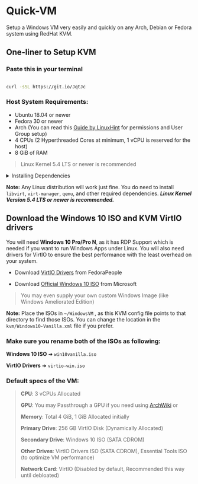 # Quick-VM
Setup a Windows VM very easily and quickly on any Arch, Debian or Fedora system using RedHat KVM. 

## One-liner to Setup KVM
### Paste this in your terminal

```bash

curl -sSL https://git.io/JqtJc

```

### Host System Requirements:
 
  - Ubuntu 18.04 or newer
  - Fedora 30 or newer
  - Arch (You can read this [Guide by LinuxHint](https://linuxhint.com/install_configure_kvm_archlinux) for permissions and User Group setup)
  - 4 CPUs (2 Hyperthreaded Cores at minimum, 1 vCPU is reserved for the host)
  - 8 GiB of RAM 
> Linux Kernel 5.4 LTS or newer is recommended 

<p>
<details>
<summary>Installing Dependencies</summary>
<br>

### Make sure your CPU Supports KVM.

#### Install Qemu-KVM, Virt-Manager, Libvirt and other dependencies depending on your distro.
 
 ```bash
 # Debian & Ubuntu based ditros 
 sudo apt install -y qemu qemu-kvm libvirt-bin libvirt-daemon libvirt-clients bridge-utils virt-manager
``` 

 ```bash
 # Fedora based ditros  
 sudo dnf -y install qemu-kvm libvirt bridge-utils virt-install virt-manager
``` 

```bash
 # Arch based ditros 
 sudo pacman -S --noconfirm qemu libvirt bridge-utils edk2-ovmf vde2 ebtables dnsmasq openbsd-netcat virt-manager

 ```

### After installing the dependencies, make sure you enable libvirtd.service
```bash
 # Enable Libvirt Service
 sudo systemctl enable --now libvirtd
 ```
 
<br> 
</details>
</p>
 
**Note:** Any Linux distribution will work just fine. You do need to install `libvirt`, `virt-manager`, `qemu`, and other required dependencies. ***Linux Kernel Version 5.4 LTS or newer is recommended.*** 
 
 ## Download the Windows 10 ISO and KVM VirtIO drivers
 You will need **Windows 10 Pro/Pro N**, as it has RDP Support which is needed if you want to run Windows Apps under Linux. You will also need drivers for VirtIO to ensure the best performance with the least overhead on your system.
 
- Download [VirtIO Drivers](https://fedorapeople.org/groups/virt/virtio-win/direct-downloads/stable-virtio/virtio-win.iso) from FedoraPeople

- Download [Official Windows 10 ISO](https://www.microsoft.com/en-us/software-download/windows10ISO) from Microsoft 

> You may even supply your own custom Windows Image (like Windows Ameliorated Edition)
 

**Note:** Place the ISOs in `~/WindowsVM` , as this KVM config file points to that directory to find those ISOs. You can change the location in the `kvm/Windows10-Vanilla.xml` file if you prefer.


### Make sure you rename both of the ISOs as following:

**Windows 10 ISO** ➜ `win10vanilla.iso`

**VirtIO Drivers** ➜ `virtio-win.iso`

### Default specs of the VM:

>**CPU**: 3 vCPUs Allocated
>
>**GPU**: You may Passthrough a GPU if you need using [ArchWiki](https://wiki.archlinux.org/index.php/PCI_passthrough_via_OVMF) or 
>
>**Memory**: Total 4 GiB, 1 GiB Allocated initially
>
>**Primary Drive**: 256 GB VirtIO Disk (Dynamically Allocated)
>
>**Secondary Drive**: Windows 10 ISO (SATA CDROM)
>
>**Other Drives**: VirtIO Drivers ISO (SATA CDROM), Essential Tools ISO (to optimize VM performance)
>
>**Network Card**: VirtIO (Disabled by default, Recommended this way until debloated)



